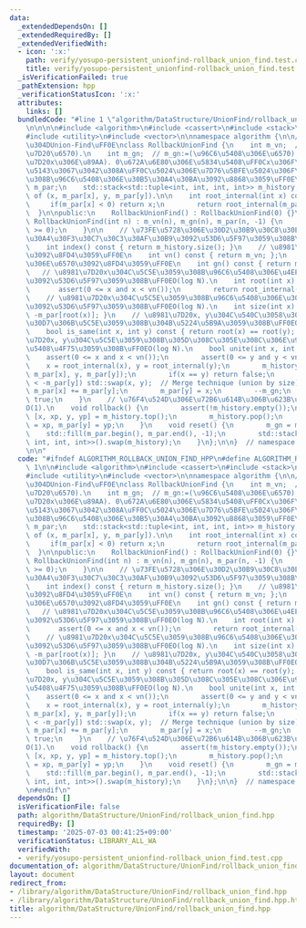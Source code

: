 ```yaml
---
data:
  _extendedDependsOn: []
  _extendedRequiredBy: []
  _extendedVerifiedWith:
  - icon: ':x:'
    path: verify/yosupo-persistent_unionfind-rollback_union_find.test.cpp
    title: verify/yosupo-persistent_unionfind-rollback_union_find.test.cpp
  _isVerificationFailed: true
  _pathExtension: hpp
  _verificationStatusIcon: ':x:'
  attributes:
    links: []
  bundledCode: "#line 1 \"algorithm/DataStructure/UnionFind/rollback_union_find.hpp\"\
    \n\n\n\n#include <algorithm>\n#include <cassert>\n#include <stack>\n#include <tuple>\n\
    #include <utility>\n#include <vector>\n\nnamespace algorithm {\n\n// Rollback\u4ED8\
    \u304DUnion-Find\uFF0E\nclass RollbackUnionFind {\n    int m_vn;  // m_vn:=(\u8981\
    \u7D20\u6570).\n    int m_gn;  // m_gn:=(\u96C6\u5408\u306E\u6570).\n    // m_par[x]:=(\u8981\
    \u7D20x\u306E\u89AA). 0\u672A\u6E80\u306E\u5834\u5408\uFF0Cx\u306F\u4EE3\u8868\
    \u5143\u3067\u3042\u308A\uFF0C\u5024\u306E\u7D76\u5BFE\u5024\u306F\u5C5E\u3059\
    \u308B\u96C6\u5408\u306E\u30B5\u30A4\u30BA\u3092\u8868\u3059\uFF0E\n    std::vector<int>\
    \ m_par;\n    std::stack<std::tuple<int, int, int, int>> m_history;  // tuple\
    \ of (x, m_par[x], y, m_par[y]).\n\n    int root_internal(int x) const {\n   \
    \     if(m_par[x] < 0) return x;\n        return root_internal(m_par[x]);\n  \
    \  }\n\npublic:\n    RollbackUnionFind() : RollbackUnionFind(0) {}\n    explicit\
    \ RollbackUnionFind(int n) : m_vn(n), m_gn(n), m_par(n, -1) {\n        assert(n\
    \ >= 0);\n    }\n\n    // \u73FE\u5728\u306E\u30D2\u30B9\u30C8\u30EA\u30FC\u306E\
    \u30A4\u30F3\u30C7\u30C3\u30AF\u30B9\u3092\u53D6\u5F97\u3059\u308B\uFF0EO(1).\n\
    \    int index() const { return m_history.size(); }\n    // \u8981\u7D20\u6570\
    \u3092\u8FD4\u3059\uFF0E\n    int vn() const { return m_vn; };\n    // \u96C6\u5408\
    \u306E\u6570\u3092\u8FD4\u3059\uFF0E\n    int gn() const { return m_gn; };\n \
    \   // \u8981\u7D20x\u304C\u5C5E\u3059\u308B\u96C6\u5408\u306E\u4EE3\u8868\u5143\
    \u3092\u53D6\u5F97\u3059\u308B\uFF0EO(log N).\n    int root(int x) const {\n \
    \       assert(0 <= x and x < vn());\n        return root_internal(x);\n    }\n\
    \    // \u8981\u7D20x\u304C\u5C5E\u3059\u308B\u96C6\u5408\u306E\u30B5\u30A4\u30BA\
    \u3092\u53D6\u5F97\u3059\u308B\uFF0EO(log N).\n    int size(int x) const { return\
    \ -m_par[root(x)]; }\n    // \u8981\u7D20x, y\u304C\u540C\u3058\u30B0\u30EB\u30FC\
    \u30D7\u306B\u5C5E\u3059\u308B\u304B\u5224\u5B9A\u3059\u308B\uFF0EO(log N).\n\
    \    bool is_same(int x, int y) const { return root(x) == root(y); }\n    // \u8981\
    \u7D20x, y\u304C\u5C5E\u3059\u308B\u305D\u308C\u305E\u308C\u306E\u96C6\u5408\u3092\
    \u5408\u4F75\u3059\u308B\uFF0EO(log N).\n    bool unite(int x, int y) {\n    \
    \    assert(0 <= x and x < vn());\n        assert(0 <= y and y < vn());\n    \
    \    x = root_internal(x), y = root_internal(y);\n        m_history.emplace(x,\
    \ m_par[x], y, m_par[y]);\n        if(x == y) return false;\n        if(-m_par[x]\
    \ < -m_par[y]) std::swap(x, y);  // Merge technique (union by size).\n       \
    \ m_par[x] += m_par[y];\n        m_par[y] = x;\n        --m_gn;\n        return\
    \ true;\n    }\n    // \u76F4\u524D\u306E\u72B6\u614B\u306B\u623B\u3059\uFF0E\
    O(1).\n    void rollback() {\n        assert(!m_history.empty());\n        auto\
    \ [x, xp, y, yp] = m_history.top();\n        m_history.pop();\n        m_par[x]\
    \ = xp, m_par[y] = yp;\n    }\n    void reset() {\n        m_gn = m_vn;\n    \
    \    std::fill(m_par.begin(), m_par.end(), -1);\n        std::stack<std::tuple<int,\
    \ int, int, int>>().swap(m_history);\n    }\n};\n\n}  // namespace algorithm\n\
    \n\n"
  code: "#ifndef ALGORITHM_ROLLBACK_UNION_FIND_HPP\n#define ALGORITHM_ROLLBACK_UNION_FIND_HPP\
    \ 1\n\n#include <algorithm>\n#include <cassert>\n#include <stack>\n#include <tuple>\n\
    #include <utility>\n#include <vector>\n\nnamespace algorithm {\n\n// Rollback\u4ED8\
    \u304DUnion-Find\uFF0E\nclass RollbackUnionFind {\n    int m_vn;  // m_vn:=(\u8981\
    \u7D20\u6570).\n    int m_gn;  // m_gn:=(\u96C6\u5408\u306E\u6570).\n    // m_par[x]:=(\u8981\
    \u7D20x\u306E\u89AA). 0\u672A\u6E80\u306E\u5834\u5408\uFF0Cx\u306F\u4EE3\u8868\
    \u5143\u3067\u3042\u308A\uFF0C\u5024\u306E\u7D76\u5BFE\u5024\u306F\u5C5E\u3059\
    \u308B\u96C6\u5408\u306E\u30B5\u30A4\u30BA\u3092\u8868\u3059\uFF0E\n    std::vector<int>\
    \ m_par;\n    std::stack<std::tuple<int, int, int, int>> m_history;  // tuple\
    \ of (x, m_par[x], y, m_par[y]).\n\n    int root_internal(int x) const {\n   \
    \     if(m_par[x] < 0) return x;\n        return root_internal(m_par[x]);\n  \
    \  }\n\npublic:\n    RollbackUnionFind() : RollbackUnionFind(0) {}\n    explicit\
    \ RollbackUnionFind(int n) : m_vn(n), m_gn(n), m_par(n, -1) {\n        assert(n\
    \ >= 0);\n    }\n\n    // \u73FE\u5728\u306E\u30D2\u30B9\u30C8\u30EA\u30FC\u306E\
    \u30A4\u30F3\u30C7\u30C3\u30AF\u30B9\u3092\u53D6\u5F97\u3059\u308B\uFF0EO(1).\n\
    \    int index() const { return m_history.size(); }\n    // \u8981\u7D20\u6570\
    \u3092\u8FD4\u3059\uFF0E\n    int vn() const { return m_vn; };\n    // \u96C6\u5408\
    \u306E\u6570\u3092\u8FD4\u3059\uFF0E\n    int gn() const { return m_gn; };\n \
    \   // \u8981\u7D20x\u304C\u5C5E\u3059\u308B\u96C6\u5408\u306E\u4EE3\u8868\u5143\
    \u3092\u53D6\u5F97\u3059\u308B\uFF0EO(log N).\n    int root(int x) const {\n \
    \       assert(0 <= x and x < vn());\n        return root_internal(x);\n    }\n\
    \    // \u8981\u7D20x\u304C\u5C5E\u3059\u308B\u96C6\u5408\u306E\u30B5\u30A4\u30BA\
    \u3092\u53D6\u5F97\u3059\u308B\uFF0EO(log N).\n    int size(int x) const { return\
    \ -m_par[root(x)]; }\n    // \u8981\u7D20x, y\u304C\u540C\u3058\u30B0\u30EB\u30FC\
    \u30D7\u306B\u5C5E\u3059\u308B\u304B\u5224\u5B9A\u3059\u308B\uFF0EO(log N).\n\
    \    bool is_same(int x, int y) const { return root(x) == root(y); }\n    // \u8981\
    \u7D20x, y\u304C\u5C5E\u3059\u308B\u305D\u308C\u305E\u308C\u306E\u96C6\u5408\u3092\
    \u5408\u4F75\u3059\u308B\uFF0EO(log N).\n    bool unite(int x, int y) {\n    \
    \    assert(0 <= x and x < vn());\n        assert(0 <= y and y < vn());\n    \
    \    x = root_internal(x), y = root_internal(y);\n        m_history.emplace(x,\
    \ m_par[x], y, m_par[y]);\n        if(x == y) return false;\n        if(-m_par[x]\
    \ < -m_par[y]) std::swap(x, y);  // Merge technique (union by size).\n       \
    \ m_par[x] += m_par[y];\n        m_par[y] = x;\n        --m_gn;\n        return\
    \ true;\n    }\n    // \u76F4\u524D\u306E\u72B6\u614B\u306B\u623B\u3059\uFF0E\
    O(1).\n    void rollback() {\n        assert(!m_history.empty());\n        auto\
    \ [x, xp, y, yp] = m_history.top();\n        m_history.pop();\n        m_par[x]\
    \ = xp, m_par[y] = yp;\n    }\n    void reset() {\n        m_gn = m_vn;\n    \
    \    std::fill(m_par.begin(), m_par.end(), -1);\n        std::stack<std::tuple<int,\
    \ int, int, int>>().swap(m_history);\n    }\n};\n\n}  // namespace algorithm\n\
    \n#endif\n"
  dependsOn: []
  isVerificationFile: false
  path: algorithm/DataStructure/UnionFind/rollback_union_find.hpp
  requiredBy: []
  timestamp: '2025-07-03 00:41:25+09:00'
  verificationStatus: LIBRARY_ALL_WA
  verifiedWith:
  - verify/yosupo-persistent_unionfind-rollback_union_find.test.cpp
documentation_of: algorithm/DataStructure/UnionFind/rollback_union_find.hpp
layout: document
redirect_from:
- /library/algorithm/DataStructure/UnionFind/rollback_union_find.hpp
- /library/algorithm/DataStructure/UnionFind/rollback_union_find.hpp.html
title: algorithm/DataStructure/UnionFind/rollback_union_find.hpp
---
```

